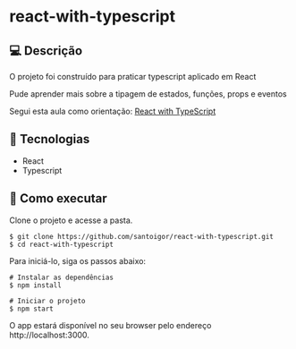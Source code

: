# react-with-typescript


## 💻 Descrição
<p>O projeto foi construído para praticar typescript aplicado em React</p> 
<p>Pude aprender mais sobre a tipagem de estados, funções, props e eventos</p>
<p>Segui esta aula como orientação: <a href="https://www.youtube.com/watch?v=jrKcJxF0lAU">React with TypeScript</a>


## 🧪 Tecnologias
<ul>
  <li>React</li>
  <li>Typescript</li>
</ul>

## 🚀 Como executar
Clone o projeto e acesse a pasta.
```
$ git clone https://github.com/santoigor/react-with-typescript.git
$ cd react-with-typescript
```
Para iniciá-lo, siga os passos abaixo:

```
# Instalar as dependências
$ npm install

# Iniciar o projeto
$ npm start
```
O app estará disponível no seu browser pelo endereço http://localhost:3000.
